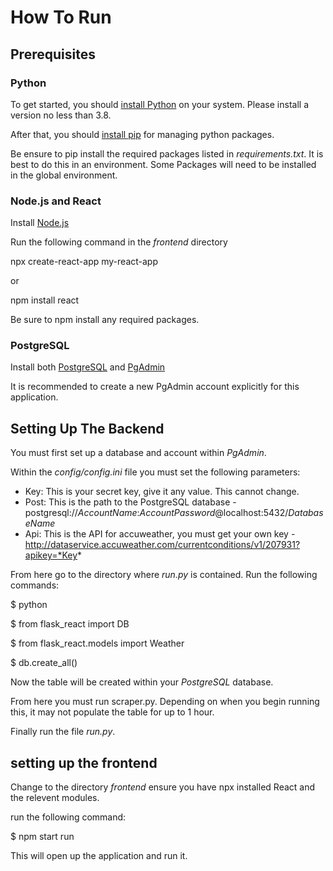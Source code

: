# How To Run

## Prerequisites 

### Python 

To get started, you should [install Python](https://realpython.com/installing-python/)
on your system. Please install a version no less than 3.8.

After that, you should [install pip](https://pip.pypa.io/en/stable/installation/)
for managing python packages.

Be ensure to pip install the required packages listed in *requirements.txt*. It is best to do this in an environment. Some Packages will need to be installed in the global environment.

### Node.js and React 

Install [Node.js](https://nodejs.org/en/)

Run the following command in the *frontend* directory 

  npx create-react-app my-react-app

or

  npm install react

Be sure to npm install any required packages.

### PostgreSQL

Install both [PostgreSQL](https://www.postgresql.org/download/) and [PgAdmin](https://www.pgadmin.org/download/)

It is recommended to create a new PgAdmin account explicitly for this application.

## Setting Up The Backend

You must first set up a database and account within *PgAdmin*.

Within the *config/config.ini* file you must set the following parameters: 

- Key: This is your secret key, give it any value. This cannot change.
- Post: This is the path to the PostgreSQL database - postgresql://*AccountName*:*AccountPassword*@localhost:5432/*DatabaseName*
- Api: This is the API for accuweather, you must get your own key - http://dataservice.accuweather.com/currentconditions/v1/207931?apikey=*Key*

From here go to the directory where *run.py* is contained. Run the following commands:

  $ python
  
  $ from flask_react import DB 
  
  $ from flask_react.models import Weather
  
  $ db.create_all()
  
Now the table will be created within your *PostgreSQL* database.

From here you must run scraper.py. Depending on when you begin running this, it may not populate the table for up to 1 hour.

Finally run the file *run.py*.

## setting up the frontend 

Change to the directory *frontend* ensure you have npx installed React and the relevent modules. 

run the following command:

  $ npm start run
  
This will open up the application and run it.
